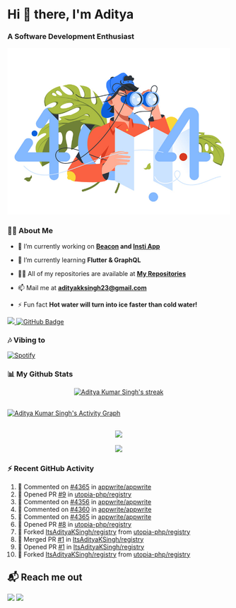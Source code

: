 <h1 align="left"> Hi 👋 there, I'm Aditya</h1>
<!-- <p align="center">
    
[![Typing SVG](https://readme-typing-svg.herokuapp.com?color=%2336BCF7&size=40&center=true&lines=Hi+There!;I'm+Aditya)](https://git.io/typing-svg)
    
</p> -->
<h3 align="left">A Software Development Enthusiast</h3>
<img src="./aditya-home.jpg" />

### 🙋‍♂️ About Me

- 🔭 I’m currently working on **[Beacon](https://github.com/CCExtractor/beacon) and [Insti App](https://github.com/IIT-BHU-InstiApp/IIT-BHU-app)**

- 🌱 I’m currently learning **Flutter & GraphQL**

- 👨‍💻 All of my repositories are available at **[My Repositories](https://github.com/ItsAdityaKSingh?tab=repositories)**

- 📫 Mail me at **adityakksingh23@gmail.com**

- ⚡ Fun fact **Hot water will turn into ice faster than cold water!**


<p align="left">
<a href="https://github.com/ItsAdityaKSingh/github-profile-views-counter">
    <img src="https://komarev.com/ghpvc/?username=itsadityaksingh">
</a> <a href="https://github.com/itsadityaksingh?tab=followers"><img src="https://img.shields.io/github/followers/itsadityaksingh?label=Followers&style=social" alt="GitHub Badge"></a>
</p>
  
### 🎶 Vibing to
[![Spotify](https://spotify-live.vercel.app/api/spotify)](https://open.spotify.com/artist/6VuMaDnrHyPL1p4EHjYLi7?si=3cl_3ZkyRLWj-AUGzT867g)

### 📊 My Github Stats
<!-- [![𝚝𝚛𝚘𝚙𝚑𝚢](https://github-profile-trophy.vercel.app/?username=ItsAdityaKSingh&column=8&margin-w=15&margin-h=15&no-bg=true&no-frame=true&theme=juicyfresh)](https://github.com/ItsAdityaKSingh)

<p align="center">
  <a>
    <img height="150" width="150" src="https://github.com/JayantGoel001/JayantGoel001/blob/master/PNG/left.png">
    <img align="center" src="https://github-readme-streak-stats.herokuapp.com/?user=ItsAdityaKSingh&theme=dark&hide_border=true"/>
    <img height="150" width="150" src="https://github.com/JayantGoel001/JayantGoel001/blob/master/PNG/right.png">
  </a>
</p> -->

<p align="center">
    <a href="https://github.com/SubhamRaoniar28/github-readme-streak-stats">
        <img title="🔥 Get streak stats for your profile at git.io/streak-stats" alt="Aditya Kumar Singh's streak" src="https://github-readme-streak-stats.herokuapp.com/?user=ItsAdityaKSingh&theme=highcontrast&hide_border=true&background=0D1117"/>
    </a>
</p>



<br/>
<a href="https://github.com/kailash360/github-readme-activity-graph"><img alt="Aditya Kumar Singh's Activity Graph" src="https://activity-graph.herokuapp.com/graph?username=itsadityaksingh&bg_color=0D1117&color=FF8539&line=FF8539&point=FFFFFF&hide_border=true" /></a>
<br/>
<br/>
<p align="center"><img src="https://github-readme-stats.vercel.app/api/top-langs/?username=itsadityaksingh&layout=compact"/></p>
<p align="center"><img src="https://github-readme-stats.vercel.app/api?username=ItsAdityaKSingh&show_icons=true&theme=swift" /></p>

### ⚡ Recent GitHub Activity
<!--RECENT_ACTIVITY:start-->
1. 💬 Commented on [#4365](https://github.com/appwrite/appwrite/issues/4365#issuecomment-1277783086) in [appwrite/appwrite](https://github.com/appwrite/appwrite)
2. 💪 Opened PR [#9](https://github.com/utopia-php/registry/pull/9) in [utopia-php/registry](https://github.com/utopia-php/registry)
3. 💬 Commented on [#4356](https://github.com/appwrite/appwrite/issues/4356#issuecomment-1276600891) in [appwrite/appwrite](https://github.com/appwrite/appwrite)
4. 💬 Commented on [#4360](https://github.com/appwrite/appwrite/issues/4360#issuecomment-1276599160) in [appwrite/appwrite](https://github.com/appwrite/appwrite)
5. 💬 Commented on [#4365](https://github.com/appwrite/appwrite/issues/4365#issuecomment-1276598390) in [appwrite/appwrite](https://github.com/appwrite/appwrite)
6. 💪 Opened PR [#8](https://github.com/utopia-php/registry/pull/8) in [utopia-php/registry](https://github.com/utopia-php/registry)
7. 🔱 Forked [ItsAdityaKSingh/registry](https://github.com/ItsAdityaKSingh/registry) from [utopia-php/registry](https://github.com/utopia-php/registry)
8. 🎉 Merged PR [#1](https://github.com/ItsAdityaKSingh/registry/pull/1) in [ItsAdityaKSingh/registry](https://github.com/ItsAdityaKSingh/registry)
9. 💪 Opened PR [#1](https://github.com/ItsAdityaKSingh/registry/pull/1) in [ItsAdityaKSingh/registry](https://github.com/ItsAdityaKSingh/registry)
10. 🔱 Forked [ItsAdityaKSingh/registry](https://github.com/ItsAdityaKSingh/registry) from [utopia-php/registry](https://github.com/utopia-php/registry)
<!--RECENT_ACTIVITY:end-->



## 📬 Reach me out
<p align="left">
<a href = "https://www.linkedin.com/in/itsadityaksingh/"><img src="https://img.icons8.com/fluent/48/000000/linkedin.png"/></a>
<a href = "https://www.instagram.com/itsadityaksingh/"><img src="https://img.icons8.com/fluent/48/000000/instagram-new.png"/></a>
</p>
